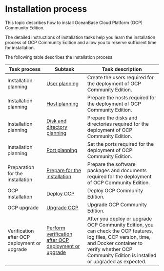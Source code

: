 # Installation process

This topic describes how to install OceanBase Cloud Platform (OCP) Community Edition.

The detailed instructions of installation tasks help you learn the installation process of OCP Community Edition and allow you to reserve sufficient time for installation.

The following table describes the installation process.

| Task process | Subtask | Task description |
|-----------------------|-----------------------------------------------------------------|------------------------------------------------------------------|
| Installation planning | [User planning](300.installation-planning/100.user-planning.md) | Create the users required for the deployment of OCP Community Edition.  |
| Installation planning | [Host planning](300.installation-planning/200.host-planning.md) | Prepare the hosts required for the deployment of OCP Community Edition.  |
| Installation planning | [Disk and directory planning](300.installation-planning/300.disk-and-directory-management.md) | Prepare the disks and directories required for the deployment of OCP Community Edition.  |
| Installation planning | [Port planning](300.installation-planning/400.port-planning.md) | Set the ports required for the deployment of OCP Community Edition.  |
| Preparation for the installation | [Prepare for the installation](../300.deployment-guide/400.installation-preparation.md) | Prepare the software packages and documents required for the deployment of OCP Community Edition.  |
| OCP installation | [Deploy OCP](../300.deployment-guide/600.deploy-ocp.md) | Deploy OCP Community Edition.  |
| OCP upgrade | [Upgrade OCP](../300.deployment-guide/700.update-ocp.md) | Upgrade OCP Community Edition.  |
| Verification after OCP deployment or upgrade | [Perform verification after OCP deployment or upgrade](../300.deployment-guide/800.check-after-installation.md) | After you deploy or upgrade OCP Community Edition, you can check the OCP features, log files, OCP version, time, and Docker container to verify whether OCP Community Edition is installed or upgraded as expected.  |

